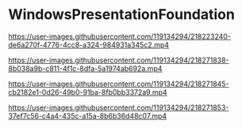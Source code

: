# WindowsPresentationFoundation


https://user-images.githubusercontent.com/119134294/218223240-de6a270f-4776-4cc8-a324-984931a345c2.mp4



https://user-images.githubusercontent.com/119134294/218271838-8b038a9b-c811-4f1c-8dfa-5a1974ab692a.mp4



https://user-images.githubusercontent.com/119134294/218271845-cb2182e1-0d26-49b0-91ba-8fb0bb3372a9.mp4



https://user-images.githubusercontent.com/119134294/218271853-37ef7c56-c4a4-435c-a15a-8b6b36d48c07.mp4

